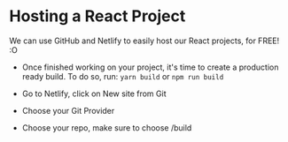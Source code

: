 # Hosting a React Project

We can use GitHub and Netlify to easily host our React projects, for FREE! :O

- Once finished working on your project, it's time to create a production ready build. To do so, run:
  `yarn build` or `npm run build`

- Go to Netlify, click on New site from Git
- Choose your Git Provider
- Choose your repo, make sure to choose /build
